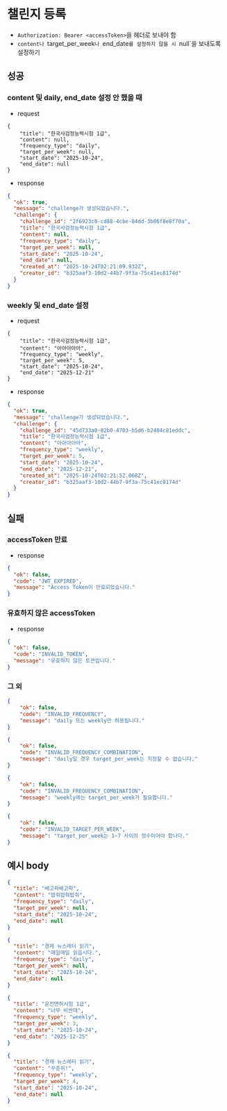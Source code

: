 # 챌린지 등록

- `Authorization: Bearer <accessToken>`을 헤더로 보내야 함
- `content나 `target_per_week`나 `end_date`를 설정하지 않을 시 `null`을 보내도록 설정하기

## 성공

### content 및 daily, end_date 설정 안 했을 때

- request

```http
{
    "title": "한국사검정능력시험 1급",
    "content": null,
    "frequency_type": "daily",
    "target_per_week": null,
    "start_date": "2025-10-24",
    "end_date": null
}
```

- response

```json
{
  "ok": true,
  "message": "challenge가 생성되었습니다.",
  "challenge": {
    "challenge_id": "2f6923c0-cd88-4cbe-84dd-3b06f8e8f70a",
    "title": "한국사검정능력시험 1급",
    "content": null,
    "frequency_type": "daily",
    "target_per_week": null,
    "start_date": "2025-10-24",
    "end_date": null,
    "created_at": "2025-10-24T02:21:09.932Z",
    "creator_id": "b325aaf3-10d2-44b7-9f3a-75c41ec8174d"
  }
}
```

### weekly 및 end_date 설정

- request

```http
{
    "title": "한국사검정능력시험 1급",
    "content": "아아아아아",
    "frequency_type": "weekly",
    "target_per_week": 5,
    "start_date": "2025-10-24",
    "end_date": "2025-12-21"
}
```

- response

```json
{
  "ok": true,
  "message": "challenge가 생성되었습니다.",
  "challenge": {
    "challenge_id": "45d733a0-82b0-4703-b5d6-b2404c81eddc",
    "title": "한국사검정능력시험 1급",
    "content": "아아아아아",
    "frequency_type": "weekly",
    "target_per_week": 5,
    "start_date": "2025-10-24",
    "end_date": "2025-12-21",
    "created_at": "2025-10-24T02:21:52.068Z",
    "creator_id": "b325aaf3-10d2-44b7-9f3a-75c41ec8174d"
  }
}
```

## 실패

### accessToken 만료

- response

```json
{
  "ok": false,
  "code": "JWT_EXPIRED",
  "message": "Access Token이 만료되었습니다."
}
```

### 유효하지 않은 accessToken

- response

```json
{
  "ok": false,
  "code": "INVALID_TOKEN",
  "message": "유효하지 않은 토큰입니다."
}
```

### 그 외

```json
{
    "ok": false,
    "code": "INVALID_FREQUENCY",
    "message": "daily 또는 weekly만 허용됩니다."
}

{
    "ok": false,
    "code": "INVALID_FREQUENCY_COMBINATION",
    "message": "daily일 경우 target_per_week는 지정할 수 없습니다."
}

{
    "ok": false,
    "code": "INVALID_FREQUENCY_COMBINATION",
    "message": "weekly에는 target_per_week가 필요합니다."
}

{
    "ok": false,
    "code": "INVALID_TARGET_PER_WEEK",
    "message": "target_per_week는 1~7 사이의 정수이어야 합니다."
}
```

## 예시 body

```json
{
  "title": "배고파배고파",
  "content": "밥줘밥줘밥줘",
  "frequency_type": "daily",
  "target_per_week": null,
  "start_date": "2025-10-24",
  "end_date": null
}

{
  "title": "경제 뉴스레터 읽기",
  "content": "매일매일 읽읍시다.",
  "frequency_type": "daily",
  "target_per_week": null,
  "start_date": "2025-10-24",
  "end_date": null
}

{
  "title": "운전면허시험 1급",
  "content": "너무 비싼데",
  "frequency_type": "weekly",
  "target_per_week": 3,
  "start_date": "2025-10-24",
  "end_date": "2025-12-25"
}

{
  "title": "경제 뉴스레터 읽기",
  "content": "꾸준히!",
  "frequency_type": "weekly",
  "target_per_week": 4,
  "start_date": "2025-10-24",
  "end_date": null
}


```
